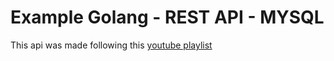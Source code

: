 # Example Golang - REST API - MYSQL

This api was made following
this [youtube playlist](https://www.youtube.com/playlist?list=PLp7DJUzKQx1IMrNhjzBC46qmyjEJRbGug)